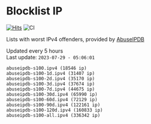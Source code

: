 # Blocklist IP

[![Hits](https://hits.seeyoufarm.com/api/count/incr/badge.svg?url=https%3A%2F%2Fgithub.com%2Fborestad%2Fblocklist-ip%2F&count_bg=%2379C83D&title_bg=%23555555&icon=&icon_color=%23E7E7E7&title=hits&edge_flat=false)](https://hits.seeyoufarm.com)  ![CI](https://img.shields.io/github/workflow/status/borestad/blocklist-ip/CI?style=flat-square)

Lists with worst IPv4 offenders, provided by [AbuseIPDB](https://www.abuseipdb.com/)

<!-- FOOTER-PLACEHOLDER -->
Updated every 5 hours<br>
Last update: `2023-07-29 - 05:06:01`
```
abuseipdb-s100.ipv4 (18546 ip)
abuseipdb-s100-1d.ipv4 (31407 ip)
abuseipdb-s100-2d.ipv4 (35170 ip)
abuseipdb-s100-3d.ipv4 (37674 ip)
abuseipdb-s100-7d.ipv4 (44675 ip)
abuseipdb-s100-30d.ipv4 (65990 ip)
abuseipdb-s100-60d.ipv4 (72129 ip)
abuseipdb-s100-90d.ipv4 (122161 ip)
abuseipdb-s100-120d.ipv4 (160833 ip)
abuseipdb-s100-all.ipv4 (336342 ip)
```
